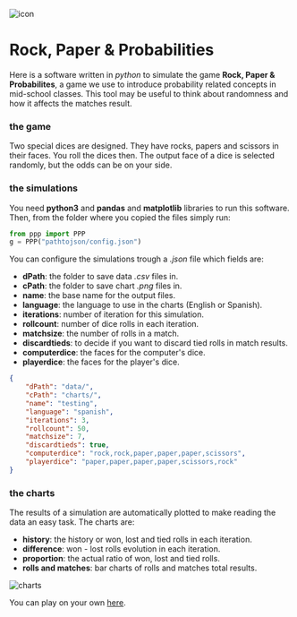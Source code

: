 ![icon](https://gitlab.com/matedulab/rpp-simulation/-/raw/master/assets/img/icon_64.png)

# Rock, Paper & Probabilities

Here is a software written in *python* to simulate the game **Rock, Paper & Probabilites**, a game we use to
introduce probability related concepts in mid-school classes. This tool may be useful to think about randomness
and how it affects the matches result.

### the game
Two special dices are designed. They have rocks, papers and scissors in their faces. You roll the dices then.
The output face of a dice is selected randomly, but the odds can be on your side.

### the simulations
You need **python3** and **pandas** and **matplotlib** libraries to run this software. Then, from the folder where
you copied the files simply run:

```python
from ppp import PPP
g = PPP("pathtojson/config.json")
```

You can configure the simulations trough a *.json* file which fields are:

- **dPath**: the folder to save data *.csv* files in.
- **cPath**: the folder to save chart *.png* files in.
- **name**: the base name for the output files.
- **language**: the language to use in the charts (English or Spanish).
- **iterations**: number of iteration for this simulation.
- **rollcount**: number of dice rolls in each iteration.
- **matchsize**: the number of rolls in a match.
- **discardtieds**: to decide if you want to discard tied rolls in match results.
- **computerdice**: the faces for the computer's dice.
- **playerdice**: the faces for the player's dice.


```json
{
	"dPath": "data/",
	"cPath": "charts/",
	"name": "testing",
	"language": "spanish",
	"iterations": 3,
	"rollcount": 50,
	"matchsize": 7,
	"discardtieds": true,
	"computerdice": "rock,rock,paper,paper,paper,scissors",
	"playerdice": "paper,paper,paper,paper,scissors,rock"
}
```

### the charts
The results of a simulation are automatically plotted to make reading the data an easy task. The charts are:

- **history**: the history or won, lost and tied rolls in each iteration.
- **difference**: won - lost rolls evolution in each iteration.
- **proportion**: the actual ratio of won, lost and tied rolls.
- **rolls and matches**: bar charts of rolls and matches total results.

![charts](https://gitlab.com/matedulab/rpp-simulation/-/raw/master/assets/img/charts.png)

You can play on your own [here](https://matedulab.gitlab.io/scripts/ppp.html?lan=eng).
